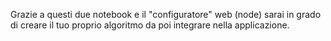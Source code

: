 Grazie a questi due notebook e il "configuratore" web (node) sarai in grado di creare il tuo proprio algoritmo da poi integrare nella applicazione.

